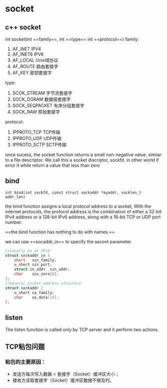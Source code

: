 # socket

## c++ socket

int socket(int ==family==, int ==type== int ==protocol==)
family:

1. AF_INET	IPV4
2. AF_INET6  IPV6
3. AF_LOCAL   Unix域协议
4. AF_ROUTE   路由套接字
5. AF_KEY      密钥套接字

type:

1. SCOK_STREAM    字节流套接字
2. SOCK_DGRAM      数据报套接字
3. SOCK_SEQPACKET   有序分组套接字
4. SOCK_RAW      原始套接字

protocol:

1. IPPROTO_TCP    TCP传输
2. IPPROTO_UDP  UDP传输
3. IPPROTO_SCTP   SCTP传输

once sucess, the socket function returns a small non-negative value, similar to a file descriptor.  We call this a socket discriptor, sockfd. 
in other world if error it while return a value that less than zero

## bind

``int bind(int sockfd, const struct sockaddr *myaddr, socklen_t addr_len) ``

the bind function assigns a local protocol address to a socket, With the internet protocols,    the protocol address is the combination of either a 32-bit IPv4 address or a 128-bit IPv6 address,  along with a 16-bit TCP or UDP port number.

==the bind function has nothing to do with names.==

we can use ==socaddr_in== to specify the secont parameter.

```c++
//usually us at IPv4
struct sockaddr_in {
	short	sin_family;
	u_short	sin_port;
	struct in_addr	sin_addr;
	char	sin_zero[8];
};
//Generic socket address structure
struct sockaddr {
	u_short	sa_family;
	char	sa_data[14];
};
```



## listen

The listen function is called only by TCP server and it perform two actions.



## TCP粘包问题

### 粘包的主要原因：

- 发送方每次写入数据 < 套接字（Socket）缓冲区大小；
- 接收方读取套接字（Socket）缓冲区数据不够及时。




